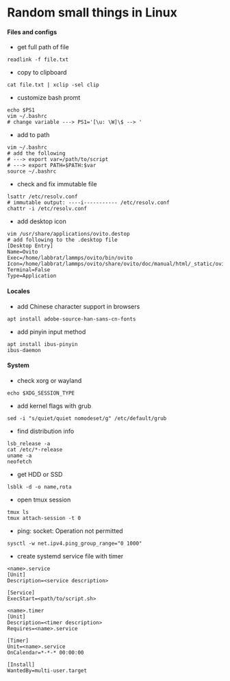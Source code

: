 # Random small things in Linux

#### Files and configs
* get full path of file
```
readlink -f file.txt
```

* copy to clipboard
```
cat file.txt | xclip -sel clip
```

* customize bash promt
```
echo $PS1
vim ~/.bashrc
# change variable ---> PS1='[\u: \W]\$ --> '
```

* add to path
```
vim ~/.bashrc
# add the following
# ---> export var=/path/to/script
# ---> export PATH=$PATH:$var
source ~/.bashrc
```

* check and fix immutable file
```
lsattr /etc/resolv.conf
# immutable output: ----i----------- /etc/resolv.conf
chattr -i /etc/resolv.conf
```

* add desktop icon
```
vim /usr/share/applications/ovito.destop
# add following to the .desktop file
[Desktop Entry]
Name=Ovito
Exec=/home/labbrat/lammps/ovito/bin/ovito
Icon=/home/labbrat/lammps/ovito/share/ovito/doc/manual/html/_static/ovito.ico
Terminal=False
Type=Application
```

#### Locales
* add Chinese character support in browsers 
```
apt install adobe-source-han-sans-cn-fonts
```

* add pinyin input method 
```
apt install ibus-pinyin
ibus-daemon
```

#### System
* check xorg or wayland
```
echo $XDG_SESSION_TYPE
```

* add kernel flags with grub
```
sed -i "s/quiet/quiet nomodeset/g" /etc/default/grub
```

* find distribution info
```
lsb_release -a 
cat /etc/*-release
uname -a
neofetch
```

* get HDD or SSD
```
lsblk -d -o name,rota
```

* open tmux session
```
tmux ls
tmux attach-session -t 0
```

* ping: socket: Operation not permitted
```
sysctl -w net.ipv4.ping_group_range="0 1000"
```

* create systemd service file with timer
```
<name>.service
[Unit]
Description=<service description>

[Service]
ExecStart=<path/to/script.sh>

<name>.timer
[Unit]
Description=<timer description>
Requires=<name>.service

[Timer]
Unit=<name>.service
OnCalendar=*-*-* 00:00:00

[Install]
WantedBy=multi-user.target
```
